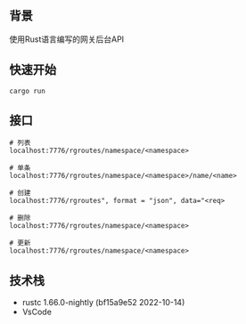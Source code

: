 ## 背景
使用Rust语言编写的网关后台API

## 快速开始
```
cargo run
```

## 接口
```shell
# 列表
localhost:7776/rgroutes/namespace/<namespace>

# 单条
localhost:7776/rgroutes/namespace/<namespace>/name/<name>

# 创建
localhost:7776/rgroutes", format = "json", data="<req>

# 删除
localhost:7776/rgroutes/namespace/<namespace>

# 更新
localhost:7776/rgroutes/namespace/<namespace>
```

## 技术栈
- rustc 1.66.0-nightly (bf15a9e52 2022-10-14)
- VsCode